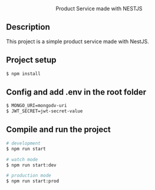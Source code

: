 <p align="center">Product Service made with NESTJS</p>

## Description

This project is a simple product service made with NestJS.

## Project setup

```bash
$ npm install
```

## Config and add .env in the root folder

```bash
$ MONGO_URI=mongodv-uri
$ JWT_SECRET=jwt-secret-value
```

## Compile and run the project

```bash
# development
$ npm run start

# watch mode
$ npm run start:dev

# production mode
$ npm run start:prod
```
